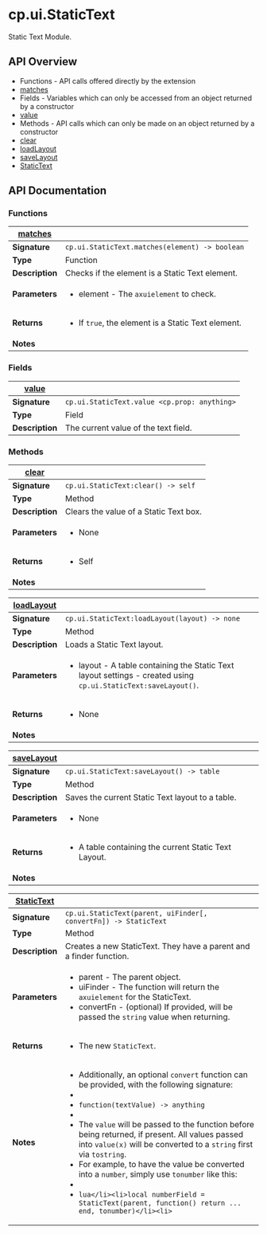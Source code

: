 # cp.ui.StaticText

Static Text Module.

## API Overview
* Functions - API calls offered directly by the extension
 * [matches](#matches)
* Fields - Variables which can only be accessed from an object returned by a constructor
 * [value](#value)
* Methods - API calls which can only be made on an object returned by a constructor
 * [clear](#clear)
 * [loadLayout](#loadLayout)
 * [saveLayout](#saveLayout)
 * [StaticText](#StaticText)

## API Documentation

### Functions

| [matches](#matches)         |                                                                                     |
| --------------------------------------------|-------------------------------------------------------------------------------------|
| **Signature**                               | `cp.ui.StaticText.matches(element) -> boolean`                                                                    |
| **Type**                                    | Function                                                                     |
| **Description**                             | Checks if the element is a Static Text element.                                                                     |
| **Parameters**                              | <ul><li>element      - The `axuielement` to check.</li></ul> |
| **Returns**                                 | <ul><li>If `true`, the element is a Static Text element.</li></ul>          |
| **Notes**                                   | <ul></ul>                |

### Fields

| [value](#value)         |                                                                                     |
| --------------------------------------------|-------------------------------------------------------------------------------------|
| **Signature**                               | `cp.ui.StaticText.value <cp.prop: anything>`                                                                    |
| **Type**                                    | Field                                                                     |
| **Description**                             | The current value of the text field.                                                                     |

### Methods

| [clear](#clear)         |                                                                                     |
| --------------------------------------------|-------------------------------------------------------------------------------------|
| **Signature**                               | `cp.ui.StaticText:clear() -> self`                                                                    |
| **Type**                                    | Method                                                                     |
| **Description**                             | Clears the value of a Static Text box.                                                                     |
| **Parameters**                              | <ul><li>None</li></ul> |
| **Returns**                                 | <ul><li>Self</li></ul>          |
| **Notes**                                   | <ul></ul>                |

| [loadLayout](#loadLayout)         |                                                                                     |
| --------------------------------------------|-------------------------------------------------------------------------------------|
| **Signature**                               | `cp.ui.StaticText:loadLayout(layout) -> none`                                                                    |
| **Type**                                    | Method                                                                     |
| **Description**                             | Loads a Static Text layout.                                                                     |
| **Parameters**                              | <ul><li>layout - A table containing the Static Text layout settings - created using `cp.ui.StaticText:saveLayout()`.</li></ul> |
| **Returns**                                 | <ul><li>None</li></ul>          |
| **Notes**                                   | <ul></ul>                |

| [saveLayout](#saveLayout)         |                                                                                     |
| --------------------------------------------|-------------------------------------------------------------------------------------|
| **Signature**                               | `cp.ui.StaticText:saveLayout() -> table`                                                                    |
| **Type**                                    | Method                                                                     |
| **Description**                             | Saves the current Static Text layout to a table.                                                                     |
| **Parameters**                              | <ul><li>None</li></ul> |
| **Returns**                                 | <ul><li>A table containing the current Static Text Layout.</li></ul>          |
| **Notes**                                   | <ul></ul>                |

| [StaticText](#StaticText)         |                                                                                     |
| --------------------------------------------|-------------------------------------------------------------------------------------|
| **Signature**                               | `cp.ui.StaticText(parent, uiFinder[, convertFn]) -> StaticText`                                                                    |
| **Type**                                    | Method                                                                     |
| **Description**                             | Creates a new StaticText. They have a parent and a finder function.                                                                     |
| **Parameters**                              | <ul><li>parent   - The parent object.</li><li>uiFinder - The function will return the `axuielement` for the StaticText.</li><li>convertFn    - (optional) If provided, will be passed the `string` value when returning.</li></ul> |
| **Returns**                                 | <ul><li>The new `StaticText`.</li></ul>          |
| **Notes**                                   | <ul><li>Additionally, an optional `convert` function can be provided, with the following signature:</li><li></li><li>`function(textValue) -> anything`</li><li></li><li>The `value` will be passed to the function before being returned, if present. All values passed into `value(x)` will be converted to a `string` first via `tostring`.</li><li>For example, to have the value be converted into a `number`, simply use `tonumber` like this:</li><li></li><li>```lua</li><li>local numberField = StaticText(parent, function() return ... end, tonumber)</li><li>```</li></ul>                |

